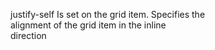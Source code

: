 justify-self
    Is set on the grid item. Specifies the  
    alignment of the grid item in the inline  
    direction  
